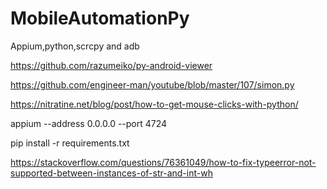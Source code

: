 # MobileAutomationPy
Appium,python,scrcpy and adb

https://github.com/razumeiko/py-android-viewer


https://github.com/engineer-man/youtube/blob/master/107/simon.py


https://nitratine.net/blog/post/how-to-get-mouse-clicks-with-python/

appium --address 0.0.0.0 --port 4724


pip install -r requirements.txt



https://stackoverflow.com/questions/76361049/how-to-fix-typeerror-not-supported-between-instances-of-str-and-int-wh
